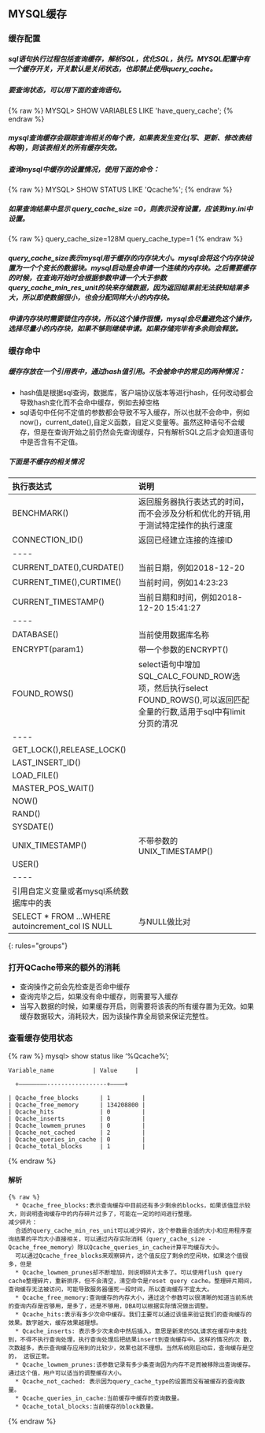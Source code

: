 ## MYSQL缓存 ##

### 缓存配置 ###

##### sql语句执行过程包括查询缓存，解析SQL，优化SQL，执行。MYSQL配置中有一个缓存开关，开关默认是关闭状态，也即禁止使用query_cache。 
##### 要查询状态，可以用下面的查询语句。 #####

  {% raw %}
    MYSQL> SHOW VARIABLES LIKE 'have_query_cache';
  {% endraw %}

##### mysql查询缓存会跟踪查询相关的每个表，如果表发生变化(写、更新、修改表结构等)，则该表相关的所有缓存失效。 

##### 查询mysql中缓存的设置情况，使用下面的命令： #####

  {% raw %}
    MYSQL> SHOW STATUS LIKE 'Qcache%';
  {% endraw %}

##### 如果查询结果中显示 query_cache_size =0，则表示没有设置，应该到my.ini中设置。 #####

  {% raw %}
    query_cache_size=128M 
    query_cache_type=1 
  {% endraw %}

##### query_cache_size表示mysql用于缓存的内存块大小。mysql会将这个内存块设置为一个个变长的数据块。mysql启动是会申请一个连续的内存块。之后需要缓存的时候，在查询开始时会根据参数申请一个大于参数query_cache_min_res_unit的块来存储数据，因为返回结果前无法获知结果多大，所以即使数据很小，也会分配同样大小的内存块。 

##### 申请内存块时需要锁住内存块，所以这个操作很慢，mysql会尽量避免这个操作，选择尽量小的内存块，如果不够则继续申请。如果存储完毕有多余则会释放。 

### 缓存命中 

##### 缓存存放在一个引用表中，通过hash值引用。不会被命中的常见的两种情况：
* hash值是根据sql查询，数据库，客户端协议版本等进行hash，任何改动都会导致hash变化而不会命中缓存，例如去掉空格
* sql语句中任何不定值的参数都会导致不写入缓存，所以也就不会命中，例如now()，current_date(),自定义函数，自定义变量等。虽然这种语句不会缓存，但是在查询开始之前仍然会先查询缓存，只有解析SQL之后才会知道语句中是否含有不定值。

##### 下面是不缓存的相关情况 #####

| 执行表达式 | 说明 |
|:---------|:---------|
| BENCHMARK()   | 返回服务器执行表达式的时间，而不会涉及分析和优化的开销,用于测试特定操作的执行速度   |
| CONNECTION_ID()   | 返回已经建立连接的连接ID   |
|----
| CURRENT_DATE(),CURDATE()   | 当前日期，例如2018-12-20   |
| CURRENT_TIME(),CURTIME()   | 当前时间，例如14:23:23   |
| CURRENT_TIMESTAMP() | 当前日期和时间，例如2018-12-20 15:41:27 |
|----
| DATABASE() | 当前使用数据库名称 |
| ENCRYPT(param1) |带一个参数的ENCRYPT()|
| FOUND_ROWS() | select语句中增加SQL_CALC_FOUND_ROW选项，然后执行select FOUND_ROWS(),可以返回匹配全量的行数,适用于sql中有limit分页的清况 |
|----
| GET_LOCK(),RELEASE_LOCK() | |
| LAST_INSERT_ID() |  |
| LOAD_FILE() |  |
| MASTER_POS_WAIT() |  |
| NOW() |  |
| RAND() |  |
| SYSDATE() |  |
| UNIX_TIMESTAMP() | 不带参数的UNIX_TIMESTAMP() |
| USER() |  |
|----
| 引用自定义变量或者mysql系统数据库中的表|  |
| SELECT * FROM ...WHERE autoincrement_col IS NULL | 与NULL做比对 
{: rules="groups"}


### 打开QCache带来的额外的消耗 ###

* 查询操作之前会先检查是否命中缓存
* 查询完毕之后，如果没有命中缓存，则需要写入缓存
* 当写入数据的时候，如果缓存开启，则需要将该表的所有缓存置为无效。如果缓存数据较大，消耗较大，因为该操作靠全局锁来保证完整性。

### 查看缓存使用状态 ###

  {% raw %}
    mysql> show status like ‘%Qcache%’; 

    Variable_name           | Value     | 
   
      +————————-----------------+———–+ 
 
    | Qcache_free_blocks      | 1         | 
    | Qcache_free_memory      | 134208800 | 
    | Qcache_hits             | 0         | 
    | Qcache_inserts          | 0         | 
    | Qcache_lowmem_prunes    | 0         | 
    | Qcache_not_cached       | 2         | 
    | Qcache_queries_in_cache | 0         | 
    | Qcache_total_blocks     | 1         | 

  {% endraw %}
  
  #### 解析 #####
    {% raw %}
      * Qcache_free_blocks:表示查询缓存中目前还有多少剩余的blocks，如果该值显示较大，则说明查询缓存中的内存碎片过多了，可能在一定的时间进行整理。  
    减少碎片： 
      合适的query_cache_min_res_unit可以减少碎片，这个参数最合适的大小和应用程序查询结果的平均大小直接相关，可以通过内存实际消耗（query_cache_size - Qcache_free_memory）除以Qcache_queries_in_cache计算平均缓存大小。 
      可以通过Qcache_free_blocks来观察碎片，这个值反应了剩余的空闲块，如果这个值很多，但是 
      * Qcache_lowmem_prunes却不断增加，则说明碎片太多了。可以使用flush query cache整理碎片，重新排序，但不会清空，清空命令是reset query cache。整理碎片期间，查询缓存无法被访问，可能导致服务器僵死一段时间，所以查询缓存不宜太大。 
      * Qcache_free_memory:查询缓存的内存大小，通过这个参数可以很清晰的知道当前系统的查询内存是否够用，是多了，还是不够用，DBA可以根据实际情况做出调整。 
      * Qcache_hits:表示有多少次命中缓存。我们主要可以通过该值来验证我们的查询缓存的效果。数字越大，缓存效果越理想。 
      * Qcache_inserts: 表示多少次未命中然后插入，意思是新来的SQL请求在缓存中未找到，不得不执行查询处理，执行查询处理后把结果insert到查询缓存中。这样的情况的次 数，次数越多，表示查询缓存应用到的比较少，效果也就不理想。当然系统刚启动后，查询缓存是空的， 这很正常。 
      * Qcache_lowmem_prunes:该参数记录有多少条查询因为内存不足而被移除出查询缓存。通过这个值，用户可以适当的调整缓存大小。 
      * Qcache_not_cached: 表示因为query_cache_type的设置而没有被缓存的查询数量。 
      * Qcache_queries_in_cache:当前缓存中缓存的查询数量。 
      * Qcache_total_blocks:当前缓存的block数量。   
   {% endraw %}



